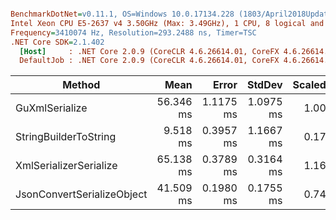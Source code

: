 ``` ini

BenchmarkDotNet=v0.11.1, OS=Windows 10.0.17134.228 (1803/April2018Update/Redstone4)
Intel Xeon CPU E5-2637 v4 3.50GHz (Max: 3.49GHz), 1 CPU, 8 logical and 4 physical cores
Frequency=3410074 Hz, Resolution=293.2488 ns, Timer=TSC
.NET Core SDK=2.1.402
  [Host]     : .NET Core 2.0.9 (CoreCLR 4.6.26614.01, CoreFX 4.6.26614.01), 64bit RyuJIT
  DefaultJob : .NET Core 2.0.9 (CoreCLR 4.6.26614.01, CoreFX 4.6.26614.01), 64bit RyuJIT


```
|                     Method |      Mean |     Error |    StdDev | Scaled | ScaledSD |     Gen 0 |     Gen 1 |    Gen 2 | Allocated |
|--------------------------- |----------:|----------:|----------:|-------:|---------:|----------:|----------:|---------:|----------:|
|             GuXmlSerialize | 56.346 ms | 1.1175 ms | 1.0975 ms |   1.00 |     0.00 | 1100.0000 |         - |        - |  17.33 MB |
|      StringBuilderToString |  9.518 ms | 0.3957 ms | 1.1667 ms |   0.17 |     0.02 |  187.5000 |  187.5000 | 187.5000 |  10.47 MB |
|     XmlSerializerSerialize | 65.138 ms | 0.3789 ms | 0.3164 ms |   1.16 |     0.02 | 2625.0000 | 1250.0000 | 375.0000 |   24.8 MB |
| JsonConvertSerializeObject | 41.509 ms | 0.1980 ms | 0.1755 ms |   0.74 |     0.01 |         - |         - |        - |   8.76 MB |
